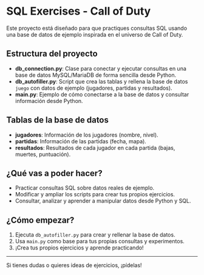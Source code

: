 # SQL Exercises - Call of Duty

Este proyecto está diseñado para que practiques consultas SQL usando una base de datos de ejemplo inspirada en el universo de Call of Duty.

## Estructura del proyecto
- **db_connection.py**: Clase para conectar y ejecutar consultas en una base de datos MySQL/MariaDB de forma sencilla desde Python.
- **db_autofiller.py**: Script que crea las tablas y rellena la base de datos `juego` con datos de ejemplo (jugadores, partidas y resultados).
- **main.py**: Ejemplo de cómo conectarse a la base de datos y consultar información desde Python.

## Tablas de la base de datos
- **jugadores**: Información de los jugadores (nombre, nivel).
- **partidas**: Información de las partidas (fecha, mapa).
- **resultados**: Resultados de cada jugador en cada partida (bajas, muertes, puntuación).

## ¿Qué vas a poder hacer?
- Practicar consultas SQL sobre datos reales de ejemplo.
- Modificar y ampliar los scripts para crear tus propios ejercicios.
- Consultar, analizar y aprender a manipular datos desde Python y SQL.

## ¿Cómo empezar?
1. Ejecuta `db_autofiller.py` para crear y rellenar la base de datos.
2. Usa `main.py` como base para tus propias consultas y experimentos.
3. ¡Crea tus propios ejercicios y aprende practicando!

---

Si tienes dudas o quieres ideas de ejercicios, ¡pídelas!
